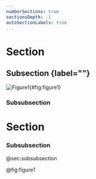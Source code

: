 ```yaml
---
numberSections: true
sectionsDepth: -1
autoSectionLabels: true
...
```


# Section

## Subsection {label=""}

![Figure1](./image.png){#fig:figure1}

### Subsubsection

# Section

### Subsubsection

@sec:subsubsection

@fig:figure1

